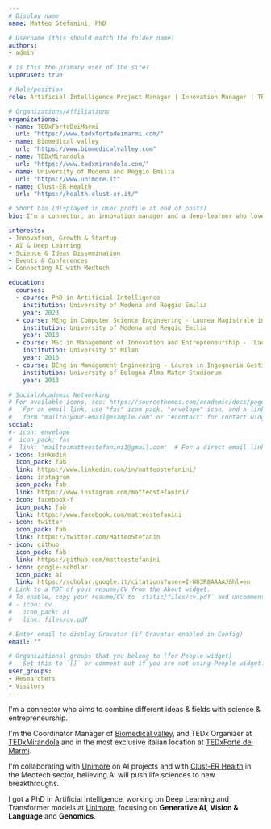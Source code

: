 ```yaml
---
# Display name
name: Matteo Stefanini, PhD

# Username (this should match the folder name)
authors:
- admin

# Is this the primary user of the site?
superuser: true

# Role/position
role: Artificial Intelligence Project Manager | Innovation Manager | TEDx Organizer

# Organizations/Affiliations
organizations:
- name: TEDxForteDeiMarmi
  url: "https://www.tedxfortedeimarmi.com/" 
- name: Biomedical valley
  url: "https://www.biomedicalvalley.com"
- name: TEDxMirandola
  url: "https://www.tedxmirandola.com/"
- name: University of Modena and Reggio Emilia
  url: "https://www.unimore.it"
- name: Clust-ER Health 
  url: "https://health.clust-er.it/"

# Short bio (displayed in user profile at end of posts)
bio: I'm a connector, an innovation manager and a deep-learner who loves freedom and combining different ideas with science and entrepreneurship. # Driven to be useful for people. #My research interests include Deep Learning, Genomics, Vision & Language and AI applied to Biomedical fields.

interests:
- Innovation, Growth & Startup
- AI & Deep Learning
- Science & Ideas Dissemination
- Events & Conferences
- Connecting AI with Medtech

education:
  courses:
  - course: PhD in Artificial Intelligence
    institution: University of Modena and Reggio Emilia
    year: 2023
  - course: MEng in Computer Science Engineering - Laurea Magistrale in Ingengeria Informatica
    institution: University of Modena and Reggio Emilia
    year: 2018
  - course: MSc in Management of Innovation and Entrepreneurship - (Laurea Magistrale)
    institution: University of Milan
    year: 2016
  - course: BEng in Management Engineering - Laurea in Ingegneria Gestionale
    institution: University of Bologna Alma Mater Studiorum
    year: 2013

# Social/Academic Networking
# For available icons, see: https://sourcethemes.com/academic/docs/page-builder/#icons
#   For an email link, use "fas" icon pack, "envelope" icon, and a link in the
#   form "mailto:your-email@example.com" or "#contact" for contact widget.
social:
#- icon: envelope
#  icon_pack: fas
#  link: 'mailto:matteostefanini1@gmail.com'  # For a direct email link, use "mailto:test@example.org".
- icon: linkedin
  icon_pack: fab
  link: https://www.linkedin.com/in/matteostefanini/
- icon: instagram
  icon_pack: fab
  link: https://www.instagram.com/matteostefanini/
- icon: facebook-f
  icon_pack: fab
  link: https://www.facebook.com/matteostefanini
- icon: twitter
  icon_pack: fab
  link: https://twitter.com/MatteoStefanin
- icon: github
  icon_pack: fab
  link: https://github.com/matteostefanini
- icon: google-scholar
  icon_pack: ai
  link: https://scholar.google.it/citations?user=I-W83R8AAAAJ&hl=en
# Link to a PDF of your resume/CV from the About widget.
# To enable, copy your resume/CV to `static/files/cv.pdf` and uncomment the lines below.
# - icon: cv
#   icon_pack: ai
#   link: files/cv.pdf

# Enter email to display Gravatar (if Gravatar enabled in Config)
email: ""

# Organizational groups that you belong to (for People widget)
#   Set this to `[]` or comment out if you are not using People widget.
user_groups:
- Researchers
- Visitors
---
```


I'm a connector who aims to combine different ideas & fields with science & entrepreneurship.

I'm the Coordinator Manager of [Biomedical valley](https://www.biomedicalvalley.com), and TEDx Organizer at [TEDxMirandola](https://www.tedxmirandola.com/) and in the most exclusive italian location at [TEDxForte dei Marmi](https://www.tedxfortedeimarmi.com/).

I'm collaborating with [Unimore](https://www.unimore.it) on AI projects and with [Clust-ER Health](https://health.clust-er.it/) in the Medtech sector, believing AI will push life sciences to new breakthroughs.

I got a PhD in Artificial Intelligence, working on Deep Learning and Transformer models at [Unimore](https://www.unimore.it), focusing on **Generative AI**,  **Vision & Language** and **Genomics**. 
